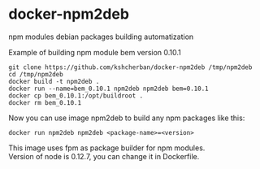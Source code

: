 # docker-npm2deb
npm modules debian packages building automatization

Example of building npm module bem version 0.10.1
```
git clone https://github.com/kshcherban/docker-npm2deb /tmp/npm2deb
cd /tmp/npm2deb
docker build -t npm2deb .
docker run --name=bem_0.10.1 npm2deb npm2deb bem=0.10.1
docker cp bem_0.10.1:/opt/buildroot .
docker rm bem_0.10.1
```

Now you can use image npm2deb to build any npm packages like this:
```
docker run npm2deb npm2deb <package-name>=<version>
```

This image uses fpm as package builder for npm modules.  
Version of node is 0.12.7, you can change it in Dockerfile.
